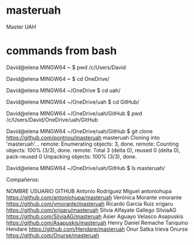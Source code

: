 # masteruah
Master UAH

# commands from bash

David@elena MINGW64 ~
$ pwd
/c/Users/David

David@elena MINGW64 ~
$ cd OneDrive/

David@elena MINGW64 ~/OneDrive
$ cd uah/

David@elena MINGW64 ~/OneDrive/uah
$ cd GitHub/

David@elena MINGW64 ~/OneDrive/uah/GitHub
$ pwd
/c/Users/David/OneDrive/uah/GitHub

David@elena MINGW64 ~/OneDrive/uah/GitHub
$ git clone https://github.com/pontnou/masteruah masteruah
Cloning into 'masteruah'...
remote: Enumerating objects: 3, done.
remote: Counting objects: 100% (3/3), done.
remote: Total 3 (delta 0), reused 0 (delta 0), pack-reused 0
Unpacking objects: 100% (3/3), done.

David@elena MINGW64 ~/OneDrive/uah/GitHub
$ ls
masteruah/

Compañeros:

NOMBRE													USUARIO				GITHUB
Antonio Rodríguez Miguel				antoniohupa		https://github.com/antoniohupa/masteruah
Verónica Morante								vmorante			https://github.com/vmorante/masteruah
Ricardo García Ruiz							xrigaru				https://github.com/xrigaru/masteruah
Silvia Alfayate Gallego					SilviaAG			https://github.com/SilviaAG/masteruah
Asier Aguayo Velasco						Asapuskis			https://github.com/Asapuskis/masteruah
Henry Daniel Remache Tanquino		Hendare				https://github.com/Hendare/masteruah
Onur Satka Irieva								Onurse				https://github.com/Onurse/masteruah
